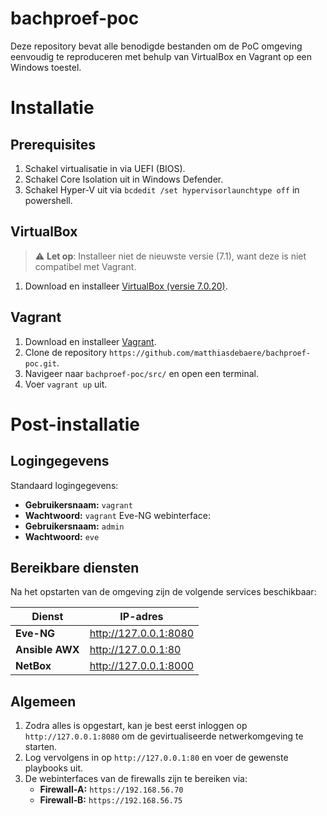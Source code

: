 # bachproef-poc
Deze repository bevat alle benodigde bestanden om de PoC omgeving eenvoudig te reproduceren met behulp van VirtualBox en Vagrant op een Windows toestel.

# Installatie
## Prerequisites
1. Schakel virtualisatie in via UEFI (BIOS).  
2. Schakel Core Isolation uit in Windows Defender.
3. Schakel Hyper-V uit via `bcdedit /set hypervisorlaunchtype off` in powershell.

## VirtualBox    
> ⚠️ **Let op**: Installeer niet de nieuwste versie (7.1), want deze is niet compatibel met Vagrant.
1. Download en installeer [VirtualBox (versie 7.0.20)](https://www.virtualbox.org/wiki/Download_Old_Builds_7_0).

## Vagrant
1. Download en installeer [Vagrant](https://www.vagrantup.com/).
2. Clone de repository `https://github.com/matthiasdebaere/bachproef-poc.git`.
3. Navigeer naar `bachproef-poc/src/` en open een terminal.
4. Voer `vagrant up` uit.

# Post-installatie
## Logingegevens
Standaard logingegevens:
- **Gebruikersnaam:** `vagrant`  
- **Wachtwoord:** `vagrant`
Eve-NG webinterface:
- **Gebruikersnaam:** `admin`  
- **Wachtwoord:** `eve`

## Bereikbare diensten
Na het opstarten van de omgeving zijn de volgende services beschikbaar:

| Dienst           | IP-adres       |
|------------------|----------------|
| **Eve-NG**        | http://127.0.0.1:8080  |
| **Ansible AWX**   | http://127.0.0.1:80    |
| **NetBox**        | http://127.0.0.1:8000  |

## Algemeen
1. Zodra alles is opgestart, kan je best eerst inloggen op `http://127.0.0.1:8080` om de gevirtualiseerde netwerkomgeving te starten.  
2. Log vervolgens in op `http://127.0.0.1:80` en voer de gewenste playbooks uit.  
3. De webinterfaces van de firewalls zijn te bereiken via:  
   - **Firewall‑A:** `https://192.168.56.70`  
   - **Firewall‑B:** `https://192.168.56.75`  
